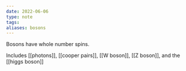 ```yaml
---
date: 2022-06-06
type: note
tags: 
aliases: bosons
---
```


Bosons have whole number spins.

Includes [[photons]], [[cooper pairs]], [[W boson]], [[Z boson]], and the [[higgs boson]]

